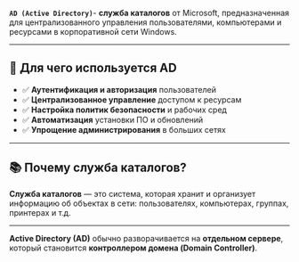 **`AD (Active Directory)`**- **служба каталогов** от Microsoft, предназначенная для централизованного управления пользователями, компьютерами и ресурсами в корпоративной сети Windows.

---

## 🎯 Для чего используется AD

- ✅ **Аутентификация и авторизация** пользователей
- ✅ **Централизованное управление** доступом к ресурсам
- ✅ **Настройка политик безопасности** и рабочих сред
- ✅ **Автоматизация** установки ПО и обновлений
- ✅ **Упрощение администрирования** в больших сетях

---

## 📚 Почему служба каталогов?

**Служба каталогов** — это система, которая хранит и организует информацию об объектах в сети: пользователях, компьютерах, группах, принтерах и т.д.

---
**Active Directory (AD)** обычно разворачивается на **отдельном сервере**, который становится **контроллером домена (Domain Controller)**.